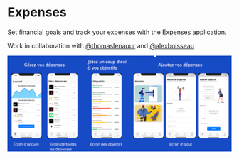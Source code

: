# Expenses
 Set financial goals and track your expenses with the Expenses application. 

 Work in collaboration with [@thomaslenaour](http://github.com/thomaslenaour) and [@alexboisseau](http://github.com/alexboisseau)


![expense image](/expenses.png)

